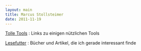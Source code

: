 ```yaml
---
layout: main
title: Marcus Stollsteimer
date: 2011-11-19
---
```


[Tolle Tools](tools.html)
  : Links zu einigen nützlichen Tools

[Lesefutter](lesefutter.html)
  : Bücher und Artikel, die ich gerade interessant finde
